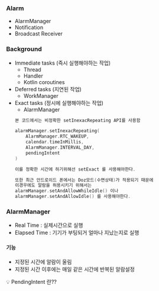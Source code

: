 ### Alarm
+ AlarmManager
+ Notification
+ Broadcast Receiver

### Background
+ Immediate tasks (즉시 실행해야하는 작업)
  - Thread
  - Handler
  - Kotlin coroutines  
+ Deferred tasks (지연된 작업)
  - WorkManager  
+ Exact tasks (정시에 실행해야하는 작업)
  - AlarmManager
  ```KOTLIN
  본 코드에서는 비정확한 setInexacRepeating API를 사용함

  alarmManager.setInexacRepeating(
      AlarmManager.RTC_WAKEUP,
      calendar.timeInMillis,
      AlarmManager.INTERVAL_DAY,
      pendingIntent
  )

  이를 정확한 시간에 하기위해선 setExact 를 사용해야한다.

  또한 최근 안드로이드 폰에서는 Doz모드(수면상태)가 적용되기 때문에
  이경우에도 알람을 허용시키기 위해서는 
  alarmManager.setAndAllowWhileIdle() 이나 
  alarmManager.setAndAllowIdle() 를 사용해야한다.
  ```
### AlarmManager
+ Real Time : 실제시간으로 실행
+ Elapsed Time : 기기가 부팅되거 얼마나 지났는지로 실행

#### 기능
+ 지정된 시간에 알람이 울림
+ 지정된 시간 이후에는 매일 같은 시간에 반복된 알람설정

💡 PendingIntent 란??
